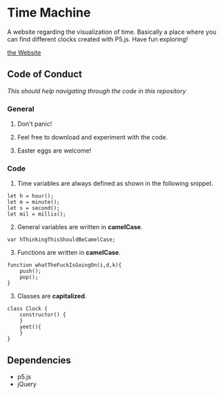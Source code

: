 # Time Machine

A website regarding the visualization of time. Basically a place where you can find different clocks created with P5.js.
Have fun exploring!

[the Website](https://disc0erg0sum.github.io/TheTimeMachine/)


## Code of Conduct

*This should help navigating through the code in this repository* 

### General

1. Don't panic!

2. Feel free to download and experiment with the code. 

3. Easter eggs are welcome!

### Code

1. Time variables are always defined as shown in the following snippet.
```
let h = hour();
let m = minute();
let s = second();
let mil = millis();
```

2. General variables are written in **camelCase**.
```
var hThinkingThisShouldBeCamelCase;
```

3. Functions are written in **camelCase**.
```
function whatTheFuckIsGoingOn(i,d,k){
	push();
	pop();
}
```

3. Classes are **capitalized**.
```
class Clock {
	constructor() {
	}
	yeet(){
	}
}
```


## Dependencies

- p5.js
- jQuery


